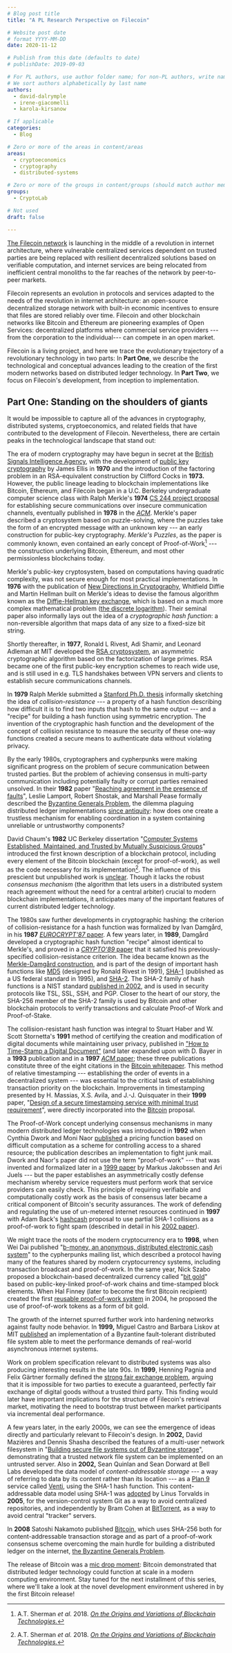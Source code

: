 ```yaml
---
# Blog post title
title: "A PL Research Perspective on Filecoin"

# Website post date
# format YYYY-MM-DD
date: 2020-11-12

# Publish from this date (defaults to date)
# publishDate: 2019-09-03

# For PL authors, use author folder name; for non-PL authors, write name as in paper within ""
# We sort authors alphabetically by last name
authors:
  - david-dalrymple
  - irene-giacomelli
  - karola-kirsanow

# If applicable
categories:
  - Blog

# Zero or more of the areas in content/areas
areas:
  - cryptoeconomics
  - cryptography
  - distributed-systems

# Zero or more of the groups in content/groups (should match author membership)
groups:
  - CryptoLab

# Not used
draft: false

---
```


[The Filecoin network](https://filecoin.io/) is launching in the middle of a revolution in internet architecture, where vulnerable centralized services dependent on trusted parties are being replaced with resilient decentralized solutions based on verifiable computation, and internet services are being relocated from inefficient central monoliths to the far reaches of the network by peer-to-peer markets.

Filecoin represents an evolution in protocols and services adapted to the needs of the revolution in internet architecture: an open-source decentralized storage network with built-in economic incentives to ensure that files are stored reliably over time. Filecoin and other blockchain networks like Bitcoin and Ethereum are pioneering examples of Open Services: decentralized platforms where commercial service providers ---from the corporation to the individual--- can compete in an open market.

Filecoin is a living project, and here we trace the evolutionary trajectory of a revolutionary technology in two parts: In **Part One**, we describe the technological and conceptual advances leading to the creation of the first modern networks based on distributed ledger technology. In **Part Two**, we focus on Filecoin's development, from inception to implementation.

## Part One: Standing on the shoulders of giants

It would be impossible to capture all of the advances in cryptography, distributed systems, cryptoeconomics, and related fields that have contributed to the development of Filecoin. Nevertheless, there are certain peaks in the technological landscape that stand out:

The era of modern cryptography may have begun in secret at the [British Signals Intelligence Agency](https://en.wikipedia.org/wiki/GCHQ), with the development of [public key cryptography](https://web.archive.org/web/20170216051636/https://www.gchq.gov.uk/sites/default/files/document_files/CESG_Research_Report_No_3006_0.pdf) by James Ellis in **1970** and the introduction of the factoring problem in an RSA-equivalent construction by Clifford Cocks in **1973.** However, the public lineage leading to blockchain implementations like Bitcoin, Ethereum, and Filecoin began in a U.C. Berkeley undergraduate computer science class with Ralph Merkle's **1974** [CS 244 project proposal](https://www.merkle.com/1974/FirstCS244projectProposal.pdf) for establishing secure communications over insecure communication channels, eventually published in **1978** in the [*ACM*](https://www.merkle.com/1974/PuzzlesAsPublished.pdf). Merkle's paper described a cryptosystem based on puzzle-solving, where the puzzles take the form of an encrypted message with an unknown key --- an early construction for public-key cryptography. *Merkle's Puzzles*, as the paper is commonly known, even contained an early concept of Proof-of-Work[^1] --- the construction underlying Bitcoin, Ethereum, and most other permissionless blockchains today.

Merkle's public-key cryptosystem, based on computations having quadratic complexity, was not secure enough for most practical implementations. In **1976** with the publication of [New Directions in Cryptography](https://ee.stanford.edu/~hellman/publications/24.pdf), Whitfield Diffie and Martin Hellman built on Merkle's ideas to devise the famous algorithm known as the [Diffie-Hellman key exchange](https://en.wikipedia.org/wiki/Diffie-Hellman), which is based on a much more complex mathematical problem ([the discrete logarithm](https://en.wikipedia.org/wiki/Discrete_logarithm_problem)). Their seminal paper also informally lays out the idea of a *cryptographic hash function*: a non-reversible algorithm that maps data of any size to a fixed-size bit string.

Shortly thereafter, in **1977**, Ronald L Rivest, Adi Shamir, and Leonard Adleman at MIT developed the [RSA cryptosystem](https://people.csail.mit.edu/rivest/Rsapaper.pdf), an asymmetric cryptographic algorithm based on the factorization of large primes. RSA became one of the first public-key encryption schemes to reach wide use, and is still used in e.g. TLS handshakes between VPN servers and clients to establish secure communications channels.

In **1979** Ralph Merkle submitted a [Stanford Ph.D. thesis](http://www.merkle.com/papers/Thesis1979.pdf) informally sketching the idea of *collision-resistance* --- a property of a hash function describing how difficult it is to find two inputs that hash to the same output --- and a "recipe" for building a hash function using symmetric encryption. The invention of the cryptographic hash function and the development of the concept of collision resistance to measure the security of these one-way functions created a secure means to authenticate data without violating privacy.

By the early 1980s, cryptographers and cypherpunks were making significant progress on the problem of secure communication between trusted parties. But the problem of achieving consensus in multi-party communication including potentially faulty or corrupt parties remained unsolved. In their **1982** paper "[Reaching agreement in the presence of faults](https://citeseerx.ist.psu.edu/viewdoc/download;jsessionid=CAE9DBDC8B6AF902132B7859E38E3E06?doi=10.1.1.68.4044&rep=rep1&type=pdf)", Leslie Lamport, Robert Shostak, and Marshall Pease formally described the [Byzantine Generals Problem](http://citeseerx.ist.psu.edu/viewdoc/download?doi=10.1.1.126.9525&rep=rep1&type=pdf), the dilemma plaguing distributed ledger implementations [since antiquity](https://ethw.org/Distributed_ledgers): how does one create a trustless mechanism for enabling coordination in a system containing unreliable or untrustworthy components?

David Chaum's **1982** UC Berkeley dissertation "[Computer Systems Established, Maintained, and Trusted by Mutually Suspicious Groups](https://www.chaum.com/publications/research_chaum_2.pdf)" introduced the first known description of a blockchain protocol, including every element of the Bitcoin blockchain (except for proof-of-work), as well as the code necessary for its implementation[^2]. The influence of this prescient but unpublished work is [unclear](https://arxiv.org/pdf/1810.06130.pdf). Though it lacks the robust *consensus mechanism* (the algorithm that lets users in a distributed system reach agreement without the need for a central arbiter) crucial to modern blockchain implementations, it anticipates many of the important features of current distributed ledger technology.

The 1980s saw further developments in cryptographic hashing: the criterion of collision-resistance for a hash function was formalized by Ivan Damgård, in his **1987** [*EUROCRYPT'87* paper](https://www.researchgate.net/publication/226671358_Collision_Free_Hash_Functions_and_Public_Key_Signature_Schemes). A few years later, in **1989**, Damgård developed a cryptographic hash function "recipe" almost identical to Merkle's, and proved in a [*CRYPTO'89* paper](https://www.researchgate.net/publication/221354712_A_Design_Principle_for_Hash_Functions) that it satisfied his previously-specified collision-resistance criterion. The idea became known as the [Merkle-Damgård construction](https://en.wikipedia.org/wiki/Merkle%E2%80%93Damg%C3%A5rd_construction), and is part of the design of important hash functions like [MD5](https://en.wikipedia.org/wiki/MD5) (designed by Ronald Rivest in 1991), [SHA-1](https://en.wikipedia.org/wiki/SHA-1) (published as a US federal standard in 1995), and [SHA-2](https://en.wikipedia.org/wiki/SHA-2). The SHA-2 family of hash functions is a NIST standard [published in 2002](https://csrc.nist.gov/csrc/media/publications/fips/180/2/archive/2002-08-01/documents/fips180-2.pdf), and is used in security protocols like TSL, SSL, SSH, and PGP. Closer to the heart of our story, the SHA-256 member of the SHA-2 family is used by Bitcoin and other blockchain protocols to verify transactions and calculate Proof-of Work and Proof-of-Stake.

The collision-resistant hash function was integral to Stuart Haber and W. Scott Stornetta's **1991** method of certifying the creation and modification of digital documents while maintaining user privacy, published in ["How to Time-Stamp a Digital Document"](https://www.anf.es/pdf/Haber_Stornetta.pdf) (and later expanded upon with D. Bayer in a **1993** publication and in a **1997** [*ACM* paper](https://nakamotoinstitute.org/static/docs/secure-names-bit-strings.pdf); these three publications constitute three of the eight citations in the [Bitcoin whitepaper](https://bitcoin.org/bitcoin.pdf). This method of relative timestamping --- establishing the order of events in a decentralized system --- was essential to the critical task of establishing transaction priority on the blockchain. Improvements in timestamping presented by H. Massias, X.S. Avila, and J.-J. Quisquater in their **1999** paper, "[Design of a secure timestamping service with minimal trust requirement](https://nakamotoinstitute.org/static/docs/secure-timestamping-service.pdf)", were directly incorporated into the [Bitcoin](https://bitcoin.org/bitcoin.pdf) proposal.

The Proof-of-Work concept underlying consensus mechanisms in many modern distributed ledger technologies was introduced in **1992** when Cynthia Dwork and Moni Naor [published](http://www.wisdom.weizmann.ac.il/~naor/PAPERS/pvp.pdf) a pricing function based on difficult computation as a scheme for controlling access to a shared resource; the publication describes an implementation to fight junk mail. Dwork and Naor's paper did not use the term "proof-of-work" --- that was invented and formalized later in a [1999 paper](http://www.hashcash.org/papers/bread-pudding.pdf) by Markus Jakobssen and Ari Juels --- but the paper establishes an asymmetrically costly defense mechanism whereby service requesters must perform work that service providers can easily check. This principle of requiring verifiable and computationally costly work as the basis of consensus later became a critical component of Bitcoin's security assurances. The work of defending and regulating the use of un-metered internet resources continued in **1997** with Adam Back's [hashcash](http://www.hashcash.org/papers/announce.txt) proposal to use partial SHA-1 collisions as a proof-of-work to fight spam (described in detail in his [2002 paper](http://www.hashcash.org/papers/hashcash.pdf)).

We might trace the roots of the modern cryptocurrency era to **1998**, when Wei Dai published "[b-money, an anonymous, distributed electronic cash system](http://www.weidai.com/bmoney.txt)" to the cypherpunks mailing list, which described a protocol having many of the features shared by modern cryptocurrency systems, including transaction broadcast and proof-of-work. In the same year, Nick Szabo proposed a blockchain-based decentralized currency called "[bit gold](https://unenumerated.blogspot.com/2005/12/bit-gold.html)" based on public-key-linked proof-of-work chains and time-stamped block elements. When Hal Finney (later to become the first Bitcoin recipient) created the first [reusable proof-of-work system](https://nakamotoinstitute.org/finney/rpow/index.html) in 2004, he proposed the use of proof-of-work tokens as a form of bit gold.

The growth of the internet spurred further work into hardening networks against faulty node behavior. In **1999,** Miguel Castro and Barbara Liskov at MIT [published](http://pmg.csail.mit.edu/papers/osdi99.pdf) an implementation of a Byzantine fault-tolerant distributed file system able to meet the performance demands of real-world asynchronous internet systems.

Work on problem specification relevant to distributed systems was also producing interesting results in the late 90s. In **1999**, Henning Pagnia and Felix Gärtner formally defined the [strong fair exchange problem](https://www.cs.utexas.edu/~shmat/courses/cs395t_fall04/pagnia.pdf), arguing that it is impossible for two parties to execute a guaranteed, perfectly fair exchange of digital goods without a trusted third party. This finding would later have important implications for the structure of Filecoin's retrieval market, motivating the need to bootstrap trust between market participants via incremental deal performance.

A few years later, in the early 2000s, we can see the emergence of ideas directly and particularly relevant to Filecoin's design. In **2002,** David Mazières and Dennis Shasha described the features of a multi-user network filesystem in "[Building secure file systems out of Byzantine storage](https://cs.nyu.edu/cs/faculty/shasha/papers/mazpodc.pdf)", demonstrating that a trusted network file system can be implemented on an untrusted server. Also in **2002,** Sean Quinlan and Sean Dorward at Bell Labs developed the data model of *content-addressable storage* --- a way of referring to data by its content rather than its location --- as a [Plan 9](https://en.wikipedia.org/wiki/Plan_9_from_Bell_Labs) service called [Venti](https://www.usenix.org/legacy/publications/library/proceedings/fast02/quinlan/quinlan_html/index.htmlhttps://en.wikipedia.org/wiki/Venti), using the SHA-1 hash function. This content-addressable data model using SHA-1 was [adopted](https://github.com/git/git/commit/e83c5163316f89bfbde7d9ab23ca2e25604af290?#diff-c47c7c7383225ab55ff591cb59c41e6b) by Linus Torvalds in **2005**, for the version-control system Git as a way to avoid centralized repositories, and independently by Bram Cohen at [BitTorrent](https://en.wikipedia.org/wiki/Mainline_DHT), as a way to avoid central "tracker" servers.

In **2008** Satoshi Nakamoto published [Bitcoin](https://bitcoin.org/bitcoin.pdf), which uses SHA-256 both for content-addressable transaction storage and as part of a proof-of-work consensus scheme overcoming the main hurdle for building a distributed ledger on the internet, [the Byzantine Generals Problem](https://www.youtube.com/watch?v=IP-rGJKSZ3s&t=390s).

The release of Bitcoin was a [mic drop moment](https://media.giphy.com/media/l0K42u9hCg0x6XbLa/giphy.gif): Bitcoin demonstrated that distributed ledger technology could function at scale in a modern computing environment.  Stay tuned for the next installment of this series, where we'll take a look at the novel development environment ushered in by the first Bitcoin release!


[^1]: A.T. Sherman *et al.* 2018. [*On the Origins and Variations of Blockchain Technologies.*](https://arxiv.org/pdf/1810.06130.pdf)

[^2]: A.T. Sherman *et al.* 2018. [*On the Origins and Variations of Blockchain Technologies.*](https://arxiv.org/pdf/1810.06130.pdf)